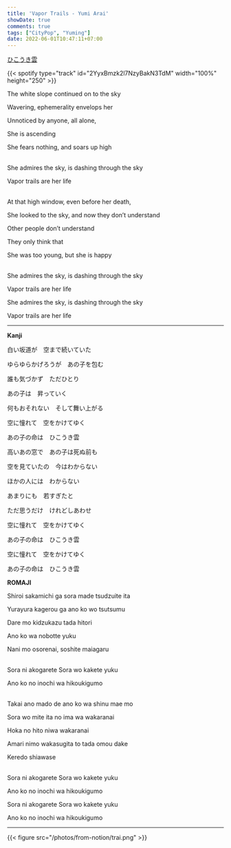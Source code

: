 ```yaml
---
title: 'Vapor Trails - Yumi Arai'
showDate: true
comments: true
tags: ["CityPop", "Yuming"]
date: 2022-06-01T10:47:11+07:00
---
```

[ひこうき雲](https://www.youtube.com/watch?v=SlXL1A7rrxo)

{{< spotify type="track" id="2YyxBmzk2l7NzyBakN3TdM" width="100%" height="250" >}}

The white slope continued on to the sky

Wavering, ephemerality envelops her

Unnoticed by anyone, all alone,

She is ascending

She fears nothing, and soars up high


\
She admires the sky, is dashing through the sky

Vapor trails are her life


\
At that high window, even before her death,

She looked to the sky, and now they don’t understand

Other people don’t understand

They only think that

She was too young, but she is happy


\
She admires the sky, is dashing through the sky

Vapor trails are her life

She admires the sky, is dashing through the sky

Vapor trails are her life


--- 
**Kanji**

白い坂道が　空まで続いていた

ゆらゆらかげろうが　あの子を包む

誰も気づかず　ただひとり

あの子は　昇っていく

何もおそれない　そして舞い上がる

空に憧れて　空をかけてゆく

あの子の命は　ひこうき雲

高いあの窓で　あの子は死ぬ前も

空を見ていたの　今はわからない

ほかの人には　わからない

あまりにも　若すぎたと

ただ思うだけ　けれどしあわせ

空に憧れて　空をかけてゆく

あの子の命は　ひこうき雲

空に憧れて　空をかけてゆく

あの子の命は　ひこうき雲



**ROMAJI**

Shiroi sakamichi ga sora made tsudzuite ita

Yurayura kagerou ga ano ko wo tsutsumu

Dare mo kidzukazu tada hitori

Ano ko wa nobotte yuku

Nani mo osorenai, soshite maiagaru

\
Sora ni akogarete Sora wo kakete yuku

Ano ko no inochi wa hikoukigumo

\
Takai ano mado de   ano ko wa shinu mae mo

Sora wo mite ita no   ima wa wakaranai

Hoka no hito niwa   wakaranai

Amari nimo wakasugita to   tada omou dake

Keredo   shiawase

\
Sora ni akogarete Sora wo kakete yuku

Ano ko no inochi wa hikoukigumo

Sora ni akogarete Sora wo kakete yuku

Ano ko no inochi wa hikoukigumo

---
{{< figure src="/photos/from-notion/trai.png" >}}

